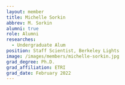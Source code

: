 ```yaml
---
layout: member
title: Michelle Sorkin
abbrev: M. Sorkin
alumni: true
role: Alumni
researches:
  - Undergraduate Alum
position: Staff Scientist, Berkeley Lights 
image: /images/members/michelle-sorkin.jpg
grad_degree: Ph.D.
grad_affiliation: ETRI
grad_date: February 2022
---
```


